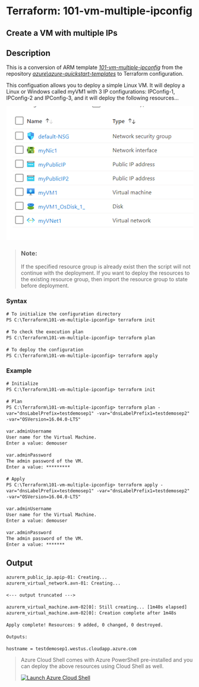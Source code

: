 # Terraform: 101-vm-multiple-ipconfig
## Create a VM with multiple IPs
## Description 

This is a conversion of ARM template *[101-vm-multiple-ipconfig](https://github.com/Azure/azure-quickstart-templates/tree/master/101-vm-multiple-ipconfig)* from the repository *[azure\azure-quickstart-templates](https://github.com/Azure/azure-quickstart-templates)* to Terraform configuration.

This configuation allows you to deploy a simple Linux VM. It will deploy a Linux or Windows called myVM1 with 3 IP configurations: IPConfig-1, IPConfig-2 and IPConfig-3, and it will deploy the following resources...

![output](resources.png)

> ### Note:
> If the specified resource group is already exist then the script will not continue with the deployment. If you want to deploy the resources to the existing resource group, then import the resource group to state before deployment.

### Syntax
```
# To initialize the configuration directory
PS C:\Terraform\101-vm-multiple-ipconfig> terraform init 

# To check the execution plan
PS C:\Terraform\101-vm-multiple-ipconfig> terraform plan

# To deploy the configuration
PS C:\Terraform\101-vm-multiple-ipconfig> terraform apply
```

### Example
```
# Initialize
PS C:\Terraform\101-vm-multiple-ipconfig> terraform init 

# Plan
PS C:\Terraform\101-vm-multiple-ipconfig> terraform plan -var="dnsLabelPrefix=testdemosep1" -var="dnsLabelPrefix1=testdemosep2" -var="OSVersion=16.04.0-LTS"

var.adminUsername
User name for the Virtual Machine.
Enter a value: demouser

var.adminPassword
The admin password of the VM.
Enter a value: *********

# Apply
PS C:\Terraform\101-vm-multiple-ipconfig> terraform apply -var="dnsLabelPrefix=testdemosep1" -var="dnsLabelPrefix1=testdemosep2" -var="OSVersion=16.04.0-LTS"

var.adminUsername
User name for the Virtual Machine.
Enter a value: demouser

var.adminPassword
The admin password of the VM.
Enter a value: *******
```

## Output
```
azurerm_public_ip.apip-01: Creating...
azurerm_virtual_network.avn-01: Creating...

<--- output truncated --->

azurerm_virtual_machine.avm-02[0]: Still creating... [1m40s elapsed]
azurerm_virtual_machine.avm-02[0]: Creation complete after 1m48s

Apply complete! Resources: 9 added, 0 changed, 0 destroyed.

Outputs:

hostname = testdemosep1.westus.cloudapp.azure.com
```

> Azure Cloud Shell comes with Azure PowerShell pre-installed and you can deploy the above resources using Cloud Shell as well.
>
>[![](https://shell.azure.com/images/launchcloudshell.png "Launch Azure Cloud Shell")](https://shell.azure.com)
